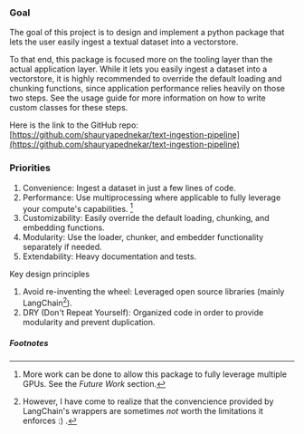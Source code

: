 ### Goal
The goal of this project is to design and implement a python package that lets
the user easily ingest a textual dataset into a vectorstore.

To that end, this package is focused more on the tooling layer than the actual
application layer. While it lets you easily ingest a dataset into a 
vectorstore, it is highly recommended to override the default loading and 
chunking functions, since application performance relies heavily on those two
steps. See the usage guide for more information on how to write custom classes
for these steps.

Here is the link to the GitHub repo: [https://github.com/shauryapednekar/text-ingestion-pipeline](https://github.com/shauryapednekar/text-ingestion-pipeline)

### Priorities

1. Convenience:  Ingest a dataset in just a few lines of code.
2. Performance: Use multiprocessing where applicable to fully leverage your compute's capabilities. [^1]
3. Customizability: Easily override the default loading, chunking, and embedding functions.
4. Modularity: Use the loader, chunker, and embedder functionality separately if needed.
5. Extendability: Heavy documentation and tests.

Key design principles

1. Avoid re-inventing the wheel: Leveraged open source libraries (mainly LangChain[^2]).
2. DRY (Don't Repeat Yourself): Organized code in order to provide modularity and prevent duplication. 


##### Footnotes

[^1]: More work can be done to allow this package to fully leverage multiple GPUs. See the *Future Work* section.

[^2]: However, I have come to realize that the convencience provided by LangChain's wrappers are sometimes *not* worth the limitations it enforces :) .